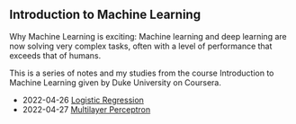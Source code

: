 <div class="series">

## Introduction to Machine Learning

Why Machine Learning is exciting: Machine learning and deep learning are now solving very complex tasks, often with a level of performance that exceeds that of humans.

This is a series of notes and my studies from the course Introduction to Machine Learning given by Duke University on Coursera.

- <time class="date">2022-04-26</time> <span>[Logistic Regression](/series/introduction-to-machine-learning/logistic-regression)</span>
- <time class="date">2022-04-27</time> <span>[Multilayer Perceptron](/series/introduction-to-machine-learning/multilayer-perceptron)</span>

</div>
